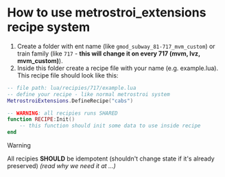 # How to use metrostroi_extensions recipe system
1. Create a folder with ent name (like `gmod_subway_81-717_mvm_custom`) or train family (like `717` - **this will change it on every 717 (mvm, lvz, mvm_custom)**).
2. Inside this folder create a recipe file with your name (e.g. example.lua).
This recipe file should look like this:
```lua
-- file path: lua/recipies/717/example.lua
-- define your recipe - like normal metrostroi system
MetrostroiExtensions.DefineRecipe("cabs")

-- WARNING: all recipies runs SHARED
function RECIPE:Init()
    -- this function should init some data to use inside recipe
end
```

> [!WARNING]  
> All recipies **SHOULD** be idempotent (shouldn't change state if it's already preserved) *(read why we need it at ...)*